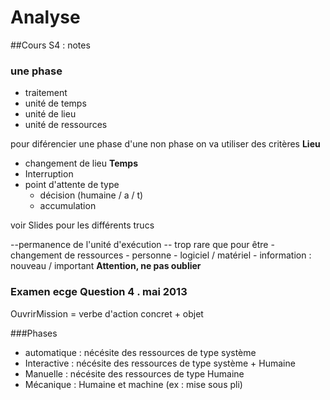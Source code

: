 # Analyse
##Cours S4 : notes 
### une phase 
- traitement 
- unité de temps
- unité de lieu
- unité de ressources 

pour diférencier une phase d'une non phase on va utiliser des critères
**Lieu**
- changement de lieu
**Temps**
- Interruption
- point d'attente de type 
	- décision (humaine / a / t)
	- accumulation 

voir Slides pour les différents trucs

--permanence de l'unité d'exécution -- trop rare que pour être 
-changement de ressources
	- personne 
	- logiciel / matériel
	- information : nouveau / important **Attention, ne pas oublier**

### Examen ecge Question 4 . mai 2013

OuvrirMission = verbe d'action concret + objet

###Phases

- automatique : nécésite des ressources de type système 
- Interactive : nécésite des ressources de type système + Humaine
- Manuelle    :	nécésite des ressources de type Humaine
- Mécanique   :	Humaine et machine (ex : mise sous pli)
